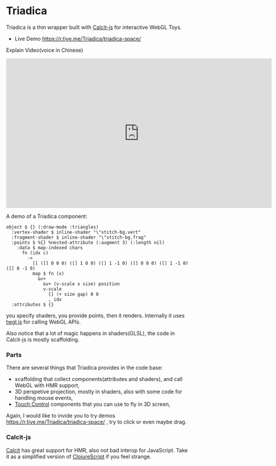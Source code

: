 # Triadica

Triadica is a thin wrapper built with [Calcit-js](http://calcit-lang.org/) for interactive WebGL Toys.

- Live Demo <https://r.tiye.me/Triadica/triadica-space/>

Explain Video(voice in Chinese)

<iframe width="720" height="405" frameborder="0" src="https://www.ixigua.com/iframe/7117972355162309128?autoplay=0" referrerpolicy="unsafe-url" allowfullscreen></iframe>

A demo of a Triadica component:

```cirru
object $ {} (:draw-mode :triangles)
  :vertex-shader $ inline-shader "\"stitch-bg.vert"
  :fragment-shader $ inline-shader "\"stitch-bg.frag"
  :points $ %{} %nested-attribute (:augment 3) (:length nil)
    :data $ map-indexed chars
      fn (idx c)
        ->
          [] ([] 0 0 0) ([] 1 0 0) ([] 1 -1 0) ([] 0 0 0) ([] 1 -1 0) ([] 0 -1 0)
          map $ fn (x)
            &v+
              &v+ (v-scale x size) position
              v-scale
                [] (+ size gap) 0 0
                , idx
  :attributes $ {}
```

you specify shaders, you provide points, then it renders. Internally it uses [twgl.js](http://twgljs.org/) for calling WebGL APIs.

Also notice that a lot of magic happens in shaders(GLSL), the code in Calcit-js is mostly scaffolding.

### Parts

There are several things that Triadica provides in the code base:

- scaffolding that collect components(attributes and shaders), and call WebGL with HMR support,
- 3D perspetive projection, mostly in shaders, also with some code for handling mouse events,
- [Touch Control](https://github.com/Quatrefoil-GL/touch-control/) components that you can use to fly in 3D screen,

Again, I would like to invide you to try demos https://r.tiye.me/Triadica/triadica-space/ , try to click or even maybe drag.

### Calcit-js

[Calcit](http://calcit-lang.org/) has great support for HMR, also not bad interop for JavaScript. Take it as a simplified version of [ClojureScript](https://r.tiye.me/clojure-china/clojure-script.org/) if you feel strange.
